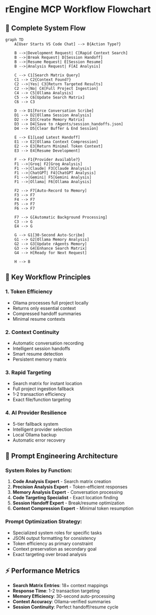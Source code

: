 # rEngine MCP Workflow Flowchart

## 🔄 **Complete System Flow**

```mermaid
graph TD
    A[User Starts VS Code Chat] --> B{Action Type?}
    
    B -->|Development Request| C[Rapid Context Search]
    B -->|Break Request| D[Session Handoff]
    B -->|Resume Request| E[Session Resume]
    B -->|Analysis Request| F[AI Analysis]
    
    C --> C1[Search Matrix Query]
    C1 --> C2{Context Found?}
    C2 -->|Yes| C3[Return Targeted Results]
    C2 -->|No| C4[Full Project Ingestion]
    C4 --> C5[Ollama Analysis]
    C5 --> C6[Update Search Matrix]
    C6 --> C3
    
    D --> D1[Force Conversation Scribe]
    D1 --> D2[Ollama Session Analysis]
    D2 --> D3[Create Memory Matrix]
    D3 --> D4[Save to rAgents/session_handoffs.json]
    D4 --> D5[Clear Buffer & End Session]
    
    E --> E1[Load Latest Handoff]
    E1 --> E2[Ollama Context Compression]
    E2 --> E3[Return Minimal Token Context]
    E3 --> E4[Resume Development]
    
    F --> F1{Provider Available?}
    F1 -->|Groq| F2[Groq Analysis]
    F1 -->|Claude| F3[Claude Analysis]
    F1 -->|ChatGPT| F4[ChatGPT Analysis]
    F1 -->|Gemini| F5[Gemini Analysis]
    F1 -->|Ollama| F6[Ollama Analysis]
    
    F2 --> F7[Auto-Record to Memory]
    F3 --> F7
    F4 --> F7
    F5 --> F7
    F6 --> F7
    
    F7 --> G[Automatic Background Processing]
    C3 --> G
    E4 --> G
    
    G --> G1[30-Second Auto-Scribe]
    G1 --> G2[Ollama Memory Analysis]
    G2 --> G3[Update rAgents Memory]
    G3 --> G4[Enhance Search Matrix]
    G4 --> H[Ready for Next Request]
    
    H --> B
```

## 🎯 **Key Workflow Principles**

### **1. Token Efficiency**

- Ollama processes full project locally
- Returns only essential context
- Compressed handoff summaries
- Minimal resume contexts

### **2. Context Continuity**

- Automatic conversation recording
- Intelligent session handoffs
- Smart resume detection
- Persistent memory matrix

### **3. Rapid Targeting**

- Search matrix for instant location
- Full project ingestion fallback
- 1-2 transaction efficiency
- Exact file/function targeting

### **4. AI Provider Resilience**

- 5-tier fallback system
- Intelligent provider selection
- Local Ollama backup
- Automatic error recovery

## 🧠 **Prompt Engineering Architecture**

### **System Roles by Function:**

1. **Code Analysis Expert** - Search matrix creation
2. **Precision Analysis Expert** - Token-efficient responses  
3. **Memory Analysis Expert** - Conversation processing
4. **Code Targeting Specialist** - Exact location finding
5. **Session Handoff Expert** - Break/resume optimization
6. **Context Compression Expert** - Minimal token resumption

### **Prompt Optimization Strategy:**

- Specialized system roles for specific tasks
- JSON output formatting for consistency
- Token efficiency as primary constraint
- Context preservation as secondary goal
- Exact targeting over broad analysis

## ⚡ **Performance Metrics**

- **Search Matrix Entries**: 18+ context mappings
- **Response Time**: 1-2 transaction targeting
- **Memory Efficiency**: 30-second auto-processing
- **Context Accuracy**: Ollama-verified summaries
- **Session Continuity**: Perfect handoff/resume cycle
